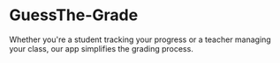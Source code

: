 # GuessThe-Grade
 Whether you're a student tracking your progress or a teacher managing your class, our app simplifies the grading process. 
